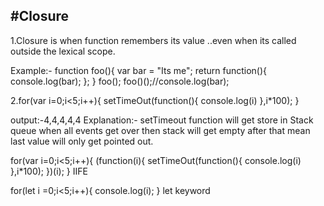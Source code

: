 #Closure
----------
1.Closure is when function remembers its value ..even when its called outside the lexical scope.

Example:-
function foo(){
   var bar = "Its me";
   return function(){ console.log(bar); };
}
foo();
foo()();//console.log(bar);


2.for(var i=0;i<5;i++){
  setTimeOut(function(){ console.log(i) },i*100);
}

output:-4,4,4,4,4
Explanation:- setTimeout function will get store in Stack queue when all events get over then stack will get empty after that mean last value will only get pointed out.

for(var i=0;i<5;i++){ 
 (function(i){
      setTimeOut(function(){ console.log(i) },i*100);
   })(i);
}
IIFE

for(let i =0;i<5;i++){
  console.log(i);
}
let keyword

